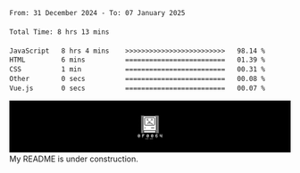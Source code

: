 <!--START_SECTION:waka-->

```txt
From: 31 December 2024 - To: 07 January 2025

Total Time: 8 hrs 13 mins

JavaScript   8 hrs 4 mins    >>>>>>>>>>>>>>>>>>>>>>>>>   98.14 %
HTML         6 mins          =========================   01.39 %
CSS          1 min           =========================   00.31 %
Other        0 secs          =========================   00.08 %
Vue.js       0 secs          =========================   00.07 %
```

<!--END_SECTION:waka-->

<img src="https://raw.githubusercontent.com/n3xta/image-hosting/main/img/202411032331174.png"/>
My README is under construction. 
